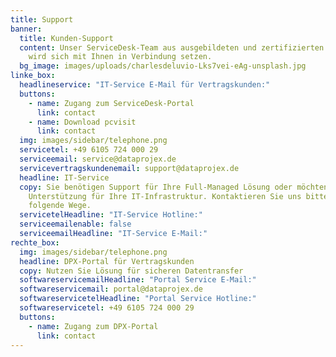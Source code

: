 ```yaml
---
title: Support
banner:
  title: Kunden-Support
  content: Unser ServiceDesk-Team aus ausgebildeten und zertifizierten Consultants
    wird sich mit Ihnen in Verbindung setzen.
  bg_image: images/uploads/charlesdeluvio-Lks7vei-eAg-unsplash.jpg
linke_box:
  headlineservice: "IT-Service E-Mail für Vertragskunden:"
  buttons:
    - name: Zugang zum ServiceDesk-Portal
      link: contact
    - name: Download pcvisit
      link: contact
  img: images/sidebar/telephone.png
  servicetel: +49 6105 724 000 29
  serviceemail: service@dataprojex.de
  servicevertragskundenemail: support@dataprojex.de
  headline: IT-Service
  copy: Sie benötigen Support für Ihre Full-Managed Lösung oder möchten
    Unterstützung für Ihre IT-Infrastruktur. Kontaktieren Sie uns bitte über
    folgende Wege.
  servicetelHeadline: "IT-Service Hotline:"
  serviceemailenable: false
  serviceemailHeadline: "IT-Service E-Mail:"
rechte_box:
  img: images/sidebar/telephone.png
  headline: DPX-Portal für Vertragskunden
  copy: Nutzen Sie Lösung für sicheren Datentransfer
  softwareservicemailHeadline: "Portal Service E-Mail:"
  softwareservicemail: portal@dataprojex.de
  softwareservicetelHeadline: "Portal Service Hotline:"
  softwareservicetel: +49 6105 724 000 29
  buttons:
    - name: Zugang zum DPX-Portal
      link: contact
---
```

